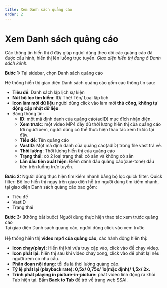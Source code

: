 ```yaml
---
title: Xem Danh sách quảng cáo
order: 2
---
```

# Xem Danh sách quảng cáo

Các thông tin hiển thị ở đây giúp người dùng theo dõi các quảng cáo đã được cấu hình, hiển thị lên luồng trực tuyến.
*Giao diện hiển thị đang ở Danh sách kênh.*

**Bước 1:** Tại sidebar, chọn Danh sách quảng cáo

Hệ thống hiển thị giao diện Danh sách quảng cáo gồm các thông tin sau:

* **Tiêu đề**: Danh sách lập lịch sự kiện
* **Nút bộ lọc tìm kiếm**: ID/ Thẻ/ Tên/ Loại lập lịch 
* **Icon làm mới dữ liệu** người dùng click vào làm mới **thủ công, không tự động cập nhật dữ liệu**.
* Bảng thông tin:
   * **ID**: một mã định danh của quảng cáo(adID) mục đích nhận diện.
   * **Xem trước**: một video MP4 đầy đủ thời lượng hiển thị của quảng cáo tới người xem, người dùng có thể thực hiện thao tác xem trước tại đây.
   * **Tiêu đề**: Tên quảng cáo 
   * **VastID**: Một mã định danh của quảng cáo(adID) trong file vast trả về.
   * **Thời lượng**: Thời lượng hiển thị của quảng cáo
   * **Trạng thái**: có 2 loại trạng thái: có sẵn và không có sẵn
   * **Lần đầu tiên xuất hiện**: Điểm đánh dấu quảng cáo(cue-tone) đầu tiên trên luồng trực tuyến.

**Bước 2:** Người dùng thực hiện tìm kiếm nhanh bằng bộ lọc quick filter.
Quick filter: Bộ lọc hiển thị ngay trên giao diện hỗ trợ người dùng tìm kiếm nhanh, tại giao diện Danh sách quảng cáo bao gồm:
   * Tiêu đề
   * VastID
   * Trạng thái

**Bước 3:** (Không bắt buộc) Người dùng thực hiện thao tác xem trước quảng cáo
<br> Tại giao diện Danh sách quảng cáo, người dùng click vào xem trước </br>
<br> Hệ thống hiển thị **video mp4 của quảng cáo**, các hành động hiển thị:
* **Icon chạy(play):** Hiển thị khi vừa truy cập vào, click vào để chạy video.
* **Icon phát lại:** hiển thị sau khi video chạy xong, click vào để phát lại nếu người xem có nhu cầu.
* **Phân đoạn nội dung:** tối đa là thời lượng quảng cáo.
* **Tỷ lệ phát lại (playback rate): 0,5x/ 0,75x/ 1x(mặc định)/ 1,5x/ 2x.**
* **Trình phát playing in picture-in-picture:** phát video linh động ra khỏi Tab hiện tại. Bấm **Back to Tab** để trở về trang web SSAI. </br>
